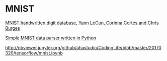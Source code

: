 # MNIST

[MNIST handwritten digit database, Yann LeCun, Corinna Cortes and Chris Burges](http://yann.lecun.com/exdb/mnist/)

[Simple MNIST data parser written in Python
](https://github.com/sorki/python-mnist)

http://nbviewer.jupyter.org/github/ahastudio/CodingLife/blob/master/20170320/tensorflow/mnist.ipynb
